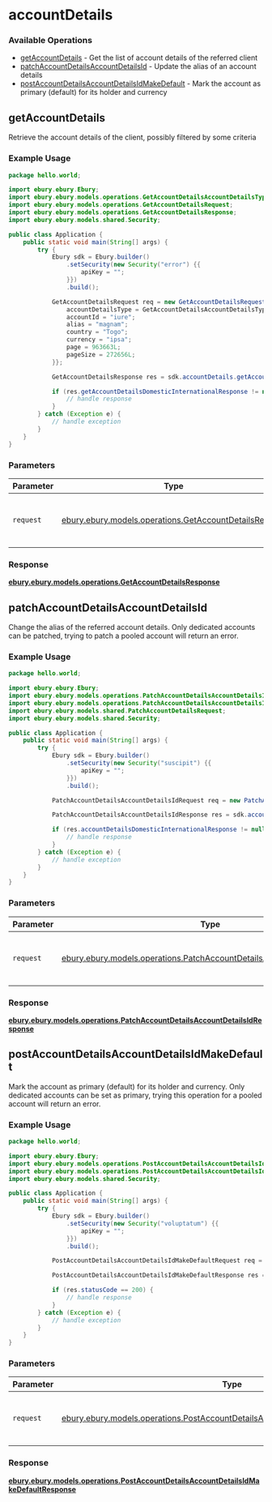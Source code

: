 # accountDetails

### Available Operations

* [getAccountDetails](#getaccountdetails) - Get the list of account details of the referred client
* [patchAccountDetailsAccountDetailsId](#patchaccountdetailsaccountdetailsid) - Update the alias of an account details
* [postAccountDetailsAccountDetailsIdMakeDefault](#postaccountdetailsaccountdetailsidmakedefault) - Mark the account as primary (default) for its holder and currency

## getAccountDetails

Retrieve the account details of the client, possibly filtered by some criteria


### Example Usage

```java
package hello.world;

import ebury.ebury.Ebury;
import ebury.ebury.models.operations.GetAccountDetailsAccountDetailsType;
import ebury.ebury.models.operations.GetAccountDetailsRequest;
import ebury.ebury.models.operations.GetAccountDetailsResponse;
import ebury.ebury.models.shared.Security;

public class Application {
    public static void main(String[] args) {
        try {
            Ebury sdk = Ebury.builder()
                .setSecurity(new Security("error") {{
                    apiKey = "";
                }})
                .build();

            GetAccountDetailsRequest req = new GetAccountDetailsRequest("deserunt") {{
                accountDetailsType = GetAccountDetailsAccountDetailsType.DEDICATED;
                accountId = "iure";
                alias = "magnam";
                country = "Togo";
                currency = "ipsa";
                page = 963663L;
                pageSize = 272656L;
            }};            

            GetAccountDetailsResponse res = sdk.accountDetails.getAccountDetails(req);

            if (res.getAccountDetailsDomesticInternationalResponse != null) {
                // handle response
            }
        } catch (Exception e) {
            // handle exception
        }
    }
}
```

### Parameters

| Parameter                                                                                                     | Type                                                                                                          | Required                                                                                                      | Description                                                                                                   |
| ------------------------------------------------------------------------------------------------------------- | ------------------------------------------------------------------------------------------------------------- | ------------------------------------------------------------------------------------------------------------- | ------------------------------------------------------------------------------------------------------------- |
| `request`                                                                                                     | [ebury.ebury.models.operations.GetAccountDetailsRequest](../../models/operations/GetAccountDetailsRequest.md) | :heavy_check_mark:                                                                                            | The request object to use for the request.                                                                    |


### Response

**[ebury.ebury.models.operations.GetAccountDetailsResponse](../../models/operations/GetAccountDetailsResponse.md)**


## patchAccountDetailsAccountDetailsId

Change the alias of the referred account details.
Only dedicated accounts can be patched, trying to patch a pooled account will return an error.

### Example Usage

```java
package hello.world;

import ebury.ebury.Ebury;
import ebury.ebury.models.operations.PatchAccountDetailsAccountDetailsIdRequest;
import ebury.ebury.models.operations.PatchAccountDetailsAccountDetailsIdResponse;
import ebury.ebury.models.shared.PatchAccountDetailsRequest;
import ebury.ebury.models.shared.Security;

public class Application {
    public static void main(String[] args) {
        try {
            Ebury sdk = Ebury.builder()
                .setSecurity(new Security("suscipit") {{
                    apiKey = "";
                }})
                .build();

            PatchAccountDetailsAccountDetailsIdRequest req = new PatchAccountDetailsAccountDetailsIdRequest(                new PatchAccountDetailsRequest("molestiae");, "minus", "placeat");            

            PatchAccountDetailsAccountDetailsIdResponse res = sdk.accountDetails.patchAccountDetailsAccountDetailsId(req);

            if (res.accountDetailsDomesticInternationalResponse != null) {
                // handle response
            }
        } catch (Exception e) {
            // handle exception
        }
    }
}
```

### Parameters

| Parameter                                                                                                                                         | Type                                                                                                                                              | Required                                                                                                                                          | Description                                                                                                                                       |
| ------------------------------------------------------------------------------------------------------------------------------------------------- | ------------------------------------------------------------------------------------------------------------------------------------------------- | ------------------------------------------------------------------------------------------------------------------------------------------------- | ------------------------------------------------------------------------------------------------------------------------------------------------- |
| `request`                                                                                                                                         | [ebury.ebury.models.operations.PatchAccountDetailsAccountDetailsIdRequest](../../models/operations/PatchAccountDetailsAccountDetailsIdRequest.md) | :heavy_check_mark:                                                                                                                                | The request object to use for the request.                                                                                                        |


### Response

**[ebury.ebury.models.operations.PatchAccountDetailsAccountDetailsIdResponse](../../models/operations/PatchAccountDetailsAccountDetailsIdResponse.md)**


## postAccountDetailsAccountDetailsIdMakeDefault

Mark the account as primary (default) for its holder and currency.
Only dedicated accounts can be set as primary, trying this operation for a pooled account will return an error.


### Example Usage

```java
package hello.world;

import ebury.ebury.Ebury;
import ebury.ebury.models.operations.PostAccountDetailsAccountDetailsIdMakeDefaultRequest;
import ebury.ebury.models.operations.PostAccountDetailsAccountDetailsIdMakeDefaultResponse;
import ebury.ebury.models.shared.Security;

public class Application {
    public static void main(String[] args) {
        try {
            Ebury sdk = Ebury.builder()
                .setSecurity(new Security("voluptatum") {{
                    apiKey = "";
                }})
                .build();

            PostAccountDetailsAccountDetailsIdMakeDefaultRequest req = new PostAccountDetailsAccountDetailsIdMakeDefaultRequest("796ed151-a05d-4fc2-9df7-cc78ca1ba928", "hic");            

            PostAccountDetailsAccountDetailsIdMakeDefaultResponse res = sdk.accountDetails.postAccountDetailsAccountDetailsIdMakeDefault(req);

            if (res.statusCode == 200) {
                // handle response
            }
        } catch (Exception e) {
            // handle exception
        }
    }
}
```

### Parameters

| Parameter                                                                                                                                                             | Type                                                                                                                                                                  | Required                                                                                                                                                              | Description                                                                                                                                                           |
| --------------------------------------------------------------------------------------------------------------------------------------------------------------------- | --------------------------------------------------------------------------------------------------------------------------------------------------------------------- | --------------------------------------------------------------------------------------------------------------------------------------------------------------------- | --------------------------------------------------------------------------------------------------------------------------------------------------------------------- |
| `request`                                                                                                                                                             | [ebury.ebury.models.operations.PostAccountDetailsAccountDetailsIdMakeDefaultRequest](../../models/operations/PostAccountDetailsAccountDetailsIdMakeDefaultRequest.md) | :heavy_check_mark:                                                                                                                                                    | The request object to use for the request.                                                                                                                            |


### Response

**[ebury.ebury.models.operations.PostAccountDetailsAccountDetailsIdMakeDefaultResponse](../../models/operations/PostAccountDetailsAccountDetailsIdMakeDefaultResponse.md)**


